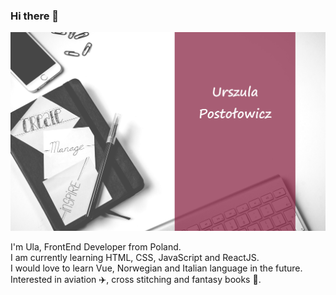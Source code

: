 ### Hi there 👋

<img src="https://github.com/um-postolowicz/um-postolowicz/blob/main/banner.jpg"/>
<!--
**um-postolowicz/um-postolowicz** is a ✨ _special_ ✨ repository because its `README.md` (this file) appears on your GitHub profile.
--!>

I'm Ula, FrontEnd Developer from Poland.
<br/>
I am currently learning HTML, CSS, JavaScript and ReactJS.
<br/>
I would love to learn Vue, Norwegian and Italian language in the future.
<br/>
Interested in aviation :airplane:, cross stitching and fantasy books :dragon:.

